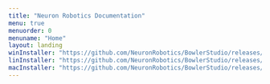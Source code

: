 ```yaml
---
title: "Neuron Robotics Documentation"
menu: true
menuorder: 0
menuname: "Home"
layout: landing
winInstaller: "https://github.com/NeuronRobotics/BowlerStudio/releases/download/0.2.17/Windows-BowlerStudio-0.2.17.exe"
linInstaller: "https://github.com/NeuronRobotics/BowlerStudio/releases/download/0.2.17/Ubuntu-BowlerStudio-0.2.17.deb"
macInstaller: "https://github.com/NeuronRobotics/BowlerStudio/releases/download/0.2.17/MacOSX-BowlerStudio-0.2.17.zip"
---
```


